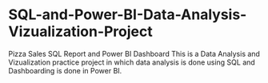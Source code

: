 # SQL-and-Power-BI-Data-Analysis-Vizualization-Project
Pizza Sales SQL Report and Power BI Dashboard
This is a Data Analysis and Vizualization practice project in which data analysis is done using SQL and Dashboarding is done in Power BI.
